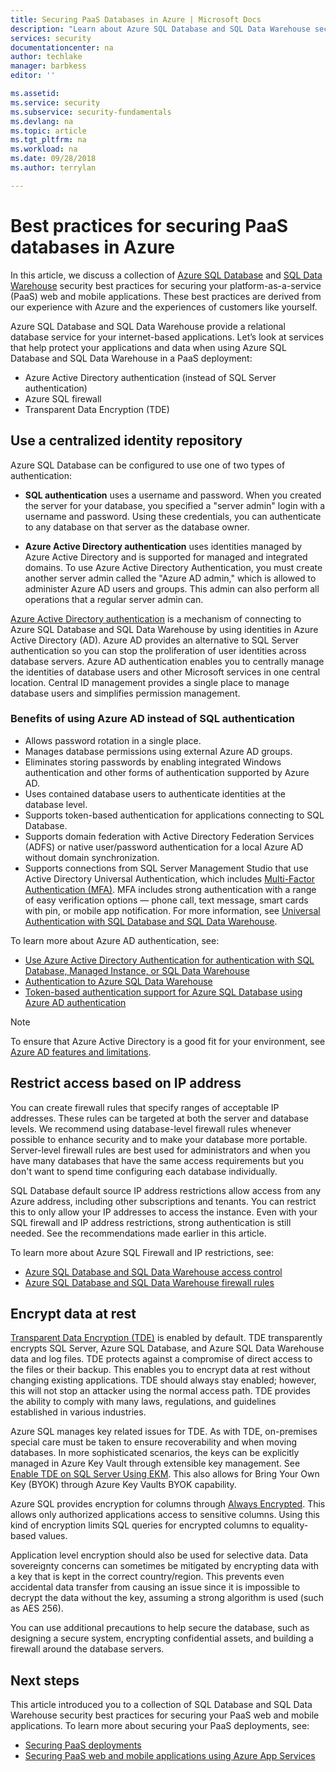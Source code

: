 ```yaml
---
title: Securing PaaS Databases in Azure | Microsoft Docs
description: "Learn about Azure SQL Database and SQL Data Warehouse security best practices for securing your PaaS web and mobile applications. "
services: security
documentationcenter: na
author: techlake
manager: barbkess
editor: ''

ms.assetid:
ms.service: security
ms.subservice: security-fundamentals
ms.devlang: na
ms.topic: article
ms.tgt_pltfrm: na
ms.workload: na
ms.date: 09/28/2018
ms.author: terrylan

---
```

# Best practices for securing PaaS databases in Azure

In this article, we discuss a collection of [Azure SQL Database](../../azure-sql/database/sql-database-paas-overview.md) and [SQL Data Warehouse](../../synapse-analytics/sql-data-warehouse/sql-data-warehouse-overview-what-is.md) security best practices for securing your platform-as-a-service (PaaS) web and mobile applications. These best practices are derived from our experience with Azure and the experiences of customers like yourself.

Azure SQL Database and SQL Data Warehouse provide a relational database service for your internet-based applications. Let’s look at services that help protect your applications and data when using Azure SQL Database and SQL Data Warehouse in a PaaS deployment:

- Azure Active Directory authentication (instead of SQL Server authentication)
- Azure SQL firewall
- Transparent Data Encryption (TDE)

## Use a centralized identity repository

Azure SQL Database can be configured to use one of two types of authentication:

- **SQL authentication** uses a username and password. When you created the server for your database, you specified a "server admin" login with a username and password. Using these credentials, you can authenticate to any database on that server as the database owner.

- **Azure Active Directory authentication** uses identities managed by Azure Active Directory and is supported for managed and integrated domains. To use Azure Active Directory Authentication, you must create another server admin called the "Azure AD admin," which is allowed to administer Azure AD users and groups. This admin can also perform all operations that a regular server admin can.

[Azure Active Directory authentication](../../active-directory/develop/authentication-scenarios.md) is a mechanism of connecting to Azure SQL Database and SQL Data Warehouse by using identities in Azure Active Directory (AD). Azure AD provides an alternative to SQL Server authentication so you can stop the proliferation of user identities across database servers. Azure AD authentication enables you to centrally manage the identities of database users and other Microsoft services in one central location. Central ID management provides a single place to manage database users and simplifies permission management.  

### Benefits of using Azure AD instead of SQL authentication

- Allows password rotation in a single place.
- Manages database permissions using external Azure AD groups.
- Eliminates storing passwords by enabling integrated Windows authentication and other forms of authentication supported by Azure AD.
- Uses contained database users to authenticate identities at the database level.
- Supports token-based authentication for applications connecting to SQL Database.
- Supports domain federation with Active Directory Federation Services (ADFS) or native user/password authentication for a local Azure AD without domain synchronization.
- Supports connections from SQL Server Management Studio that use Active Directory Universal Authentication, which includes [Multi-Factor Authentication (MFA)](/azure/active-directory/authentication/multi-factor-authentication). MFA includes strong authentication with a range of easy verification options — phone call, text message, smart cards with pin, or mobile app notification. For more information, see [Universal Authentication with SQL Database and SQL Data Warehouse](../../azure-sql/).

To learn more about Azure AD authentication, see:

- [Use Azure Active Directory Authentication for authentication with SQL Database, Managed Instance, or SQL Data Warehouse](../../azure-sql/database/aad-authentication-overview.md)
- [Authentication to Azure SQL Data Warehouse](../../synapse-analytics/sql-data-warehouse/sql-data-warehouse-authentication.md)
- [Token-based authentication support for Azure SQL Database using Azure AD authentication](../../azure-sql/database/aad-authentication-overview.md)

> [!NOTE]
> To ensure that Azure Active Directory is a good fit for your environment, see [Azure AD features and limitations](../../azure-sql/database/aad-authentication-overview.md#azure-ad-features-and-limitations).

## Restrict access based on IP address

You can create firewall rules that specify ranges of acceptable IP addresses. These rules can be targeted at both the server and database levels. We recommend using database-level firewall rules whenever possible to enhance security and to make your database more portable. Server-level firewall rules are best used for administrators and when you have many databases that have the same access requirements but you don't want to spend time configuring each database individually.

SQL Database default source IP address restrictions allow access from any Azure address, including other subscriptions and tenants. You can restrict this to only allow your IP addresses to access the instance. Even with your SQL firewall and IP address restrictions, strong authentication is still needed. See the recommendations made earlier in this article.

To learn more about Azure SQL Firewall and IP restrictions, see:

- [Azure SQL Database and SQL Data Warehouse access control](../../azure-sql/database/logins-create-manage.md)
- [Azure SQL Database and SQL Data Warehouse firewall rules](../../azure-sql/database/firewall-configure.md)

## Encrypt data at rest

[Transparent Data Encryption (TDE)](/sql/relational-databases/security/encryption/transparent-data-encryption) is enabled by default. TDE transparently encrypts SQL Server, Azure SQL Database, and Azure SQL Data Warehouse data and log files. TDE protects against a compromise of direct access to the files or their backup. This enables you to encrypt data at rest without changing existing applications. TDE should always stay enabled; however, this will not stop an attacker using the normal access path. TDE provides the ability to comply with many laws, regulations, and guidelines established in various industries.

Azure SQL manages key related issues for TDE. As with TDE, on-premises special care must be taken to ensure recoverability and when moving databases. In more sophisticated scenarios, the keys can be explicitly managed in Azure Key Vault through extensible key management. See [Enable TDE on SQL Server Using EKM](/sql/relational-databases/security/encryption/enable-tde-on-sql-server-using-ekm). This also allows for Bring Your Own Key (BYOK) through Azure Key Vaults BYOK capability.

Azure SQL provides encryption for columns through [Always Encrypted](/sql/relational-databases/security/encryption/always-encrypted-database-engine). This allows only authorized applications access to sensitive columns. Using this kind of encryption limits SQL queries for encrypted columns to equality-based values.

Application level encryption should also be used for selective data. Data sovereignty concerns can sometimes be mitigated by encrypting data with a key that is kept in the correct country/region. This prevents even accidental data transfer from causing an issue since it is impossible to decrypt the data without the key, assuming a strong algorithm is used (such as AES 256).

You can use additional precautions to help secure the database, such as designing a secure system, encrypting confidential assets, and building a firewall around the database servers.

## Next steps

This article introduced you to a collection of SQL Database and SQL Data Warehouse security best practices for securing your PaaS web and mobile applications. To learn more about securing your PaaS deployments, see:

- [Securing PaaS deployments](paas-deployments.md)
- [Securing PaaS web and mobile applications using Azure App Services](paas-applications-using-app-services.md)
